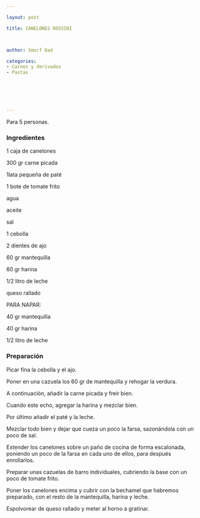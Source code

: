 ```yaml
---

layout: post

title: CANELONES ROSSINI



author: Smurf Dad

categories:
- Carnes y derivados
- Pastas






---
```


Para 5 personas.

<h3>Ingredientes</h3>

1 caja de canelones

300 gr carne picada

1lata pequeña de paté

1 bote de tomate frito

agua

aceite

sal

1 cebolla

2 dientes de ajo

60 gr mantequilla

60 gr harina

1/2 litro de leche

queso rallado

PARA NAPAR:

40 gr mantequilla

40 gr harina

1/2 litro de leche

<h3>Preparación</h3>

Picar fina la cebolla y el ajo.

Poner en una cazuela los 60 gr de mantequilla y rehogar la verdura.

A continuación, añadir la carne picada y freír bien.

Cuando este echo, agregar la harina y mezclar bien.

Por último añadir el paté y la leche.

Mezclar todo bien y dejar que cueza un poco la farsa, sazonándola con un poco de sal.

Extender los canelones sobre un paño de cocina de forma escalonada, poniendo un poco de la farsa en cada uno de ellos, para después enrollarlos.

Preparar unas cazuelas de barro individuales, cubriendo la base con un poco de tomate frito.

Poner los canelones encima y cubrir con la bechamel que habremos preparado, con el resto de la mantequilla, harina y leche.

Espolvorear de queso rallado y meter al horno a gratinar.

